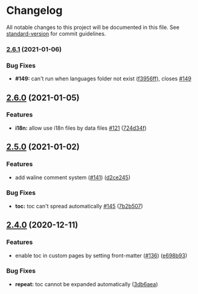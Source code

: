 # Changelog

All notable changes to this project will be documented in this file. See [standard-version](https://github.com/conventional-changelog/standard-version) for commit guidelines.

### [2.6.1](https://github.com/liuyib/hexo-theme-stun/compare/v2.6.0...v2.6.1) (2021-01-06)


### Bug Fixes

* **#149:** can't run when languages folder not exist ([f3956ff](https://github.com/liuyib/hexo-theme-stun/commit/f3956fffe81f0de4d7f4a455ce69b265fb474198)), closes [#149](https://github.com/liuyib/hexo-theme-stun/issues/149)

## [2.6.0](https://github.com/liuyib/hexo-theme-stun/compare/v2.5.0...v2.6.0) (2021-01-05)


### Features

* **i18n:** allow use i18n files by data files [#121](https://github.com/liuyib/hexo-theme-stun/issues/121) ([724d34f](https://github.com/liuyib/hexo-theme-stun/commit/724d34f353d76a2bce17058f2ad6346a74ef0536))

## [2.5.0](https://github.com/liuyib/hexo-theme-stun/compare/v2.4.0...v2.5.0) (2021-01-02)


### Features

* add waline comment system ([#141](https://github.com/liuyib/hexo-theme-stun/issues/141)) ([d2ce245](https://github.com/liuyib/hexo-theme-stun/commit/d2ce245ed7d57f6ca9cf66e89a5edbe1bd877f1b))


### Bug Fixes

* **toc:** toc can't spread automatically [#145](https://github.com/liuyib/hexo-theme-stun/issues/145) ([7b2b507](https://github.com/liuyib/hexo-theme-stun/commit/7b2b507b6f0ba2ed746d69f38130bcf5acf41308))

## [2.4.0](https://github.com/liuyib/hexo-theme-stun/compare/v2.3.0...v2.4.0) (2020-12-11)


### Features

* enable toc in custom pages by setting front-matter ([#136](https://github.com/liuyib/hexo-theme-stun/issues/136)) ([e698b93](https://github.com/liuyib/hexo-theme-stun/commit/e698b938752c668901c5e7d3dde943e172b45060))


### Bug Fixes

* **repeat:** toc cannot be expanded automatically ([3db6aea](https://github.com/liuyib/hexo-theme-stun/commit/3db6aea8924015b8ea04a09c94a4dbc9958a562d))
